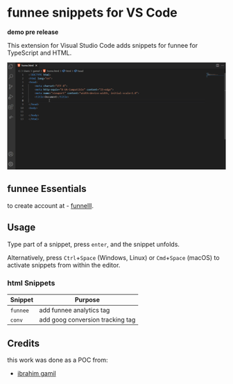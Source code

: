 # funnee snippets for VS Code

**demo pre release**

This extension for Visual Studio Code adds snippets for funnee for TypeScript and HTML.

![Use Extension](images/funne.gif)

## funnee Essentials

to create account at - [funnelll](https://www.funnelll.com).

## Usage

Type part of a snippet, press `enter`, and the snippet unfolds.

Alternatively, press `Ctrl`+`Space` (Windows, Linux) or `Cmd`+`Space` (macOS) to activate snippets from within the editor.

### html Snippets

| Snippet  | Purpose                          |
| -------- | -------------------------------- |
| `funnee` | add funnee analytics tag         |
| `conv`   | add goog conversion tracking tag |

## Credits

this work was done as a POC from:

- [ibrahim gamil](https://www.linkedin.com/in/ibrahim-gamil-427a5010b/)
